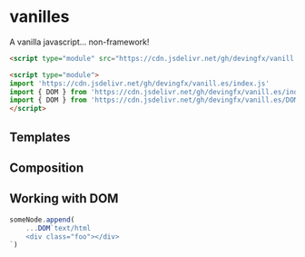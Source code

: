 # vanilles

A vanilla javascript... non-framework!


```html
<script type="module" src="https://cdn.jsdelivr.net/gh/devingfx/vanill.es/index.js"></script>
```

```html
<script type="module">
import 'https://cdn.jsdelivr.net/gh/devingfx/vanill.es/index.js'
import { DOM } from 'https://cdn.jsdelivr.net/gh/devingfx/vanill.es/index.js'
import { DOM } from 'https://cdn.jsdelivr.net/gh/devingfx/vanill.es/DOM.js'
</script>
```


## Templates

## Composition

## Working with DOM

```javascript
someNode.append(
	...DOM`text/html
	<div class="foo"></div>
`)
```